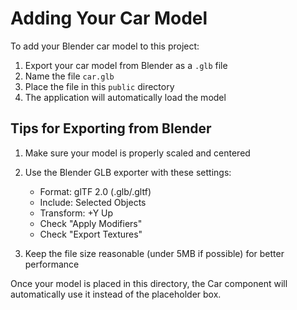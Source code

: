 # Adding Your Car Model

To add your Blender car model to this project:

1. Export your car model from Blender as a `.glb` file
2. Name the file `car.glb`
3. Place the file in this `public` directory
4. The application will automatically load the model

## Tips for Exporting from Blender

1. Make sure your model is properly scaled and centered
2. Use the Blender GLB exporter with these settings:
   - Format: glTF 2.0 (.glb/.gltf)
   - Include: Selected Objects
   - Transform: +Y Up
   - Check "Apply Modifiers"
   - Check "Export Textures"

3. Keep the file size reasonable (under 5MB if possible) for better performance

Once your model is placed in this directory, the Car component will automatically use it instead of the placeholder box.